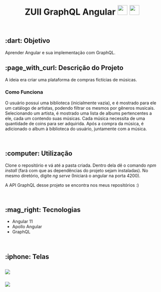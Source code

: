 <h1 align="center"> ZUII GraphQL Angular  <image src="https://mechapp.s3-sa-east-1.amazonaws.com/logo.png" height="32px" width="32px" /> <image src="https://mechapp.s3-sa-east-1.amazonaws.com/5847ea22cef1014c0b5e4833.png" height="32px" width="32px" /> </h1>
<br>
<h2> :dart: Objetivo </h2>
<p> Aprender Angular e sua implementação com GraphQL. </p>

<h2> :page_with_curl: Descrição do Projeto </h2>
<p> A ideia era criar uma plataforma de compras fictícias de músicas. </p>
<h3> Como Funciona </h3>
<p> O usuário possui uma biblioteca (inicialmente vazia), e é mostrado para ele um catálogo de artistas, podendo filtrar os mesmos por gêneros musicais. Selecionando um artista, é mostrado uma lista de albums pertencentes a ele, cada um contendo suas músicas. Cada música necessita de uma quantidade de coins para ser adquirida. Após a compra da música, é adicionado o album à biblioteca do usuário, juntamente com a música.</p> <br>

<h2> :computer: Utilização </h2>
<p> Clone o repositório e vá até a pasta criada. Dentro dela dê o comando <i>npm install</i> (fará com que as dependências do projeto sejam instaladas). No mesmo diretório, digite <i>ng serve</i> (Iniciará o angular na porta 4200).</p>
<p> A API GraphQL desse projeto se encontra nos meus repositórios :) </p> <br>

<h2> :mag_right: Tecnologias </h2>
<ul>
  <li> Angular 11 </li>
  <li> Apollo Angular </li>
  <li> GraphQL </li>
</ul><br>

<h2> :iphone: Telas <h2>
 <img src="https://mechapp.s3-sa-east-1.amazonaws.com/ZUII+Angular+GraphQL+Home.png"/><br><br>
 <img src="https://mechapp.s3-sa-east-1.amazonaws.com/ZUII+Angular+GraphQL+Library.png"/>
